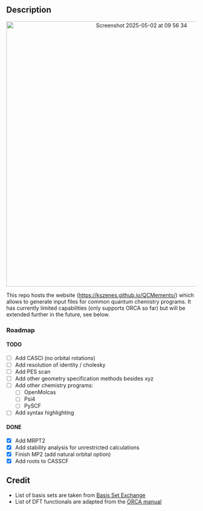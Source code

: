 ## Description

<p align="center">
  <img width="700" alt="Screenshot 2025-05-02 at 09 56 34" src="https://github.com/user-attachments/assets/d34f471c-ffd2-4f75-93b9-c10100e5fd4f" />
</p>

This repo hosts the website (https://kszenes.github.io/QCMemento/) which allows to generate input files for common quantum chemistry programs.
It has currently limited capabilities (only supports ORCA so far) but will be extended further in the future, see below.

### Roadmap

#### TODO

- [ ] Add CASCI (no orbital rotations)
- [ ] Add resolution of identity / cholesky
- [ ] Add PES scan
- [ ] Add other geometry specification methods besides xyz
- [ ] Add other chemistry programs:
  - [ ] OpenMolcas
  - [ ] Psi4
  - [ ] PySCF
- [ ] Add syntax highlighting

#### DONE
- [x] Add MRPT2
- [x] Add stability analysis for unrestricted calculations
- [x] Finish MP2 (add natural orbital option)
- [x] Add roots to CASSCF

## Credit

- List of basis sets are taken from [Basis Set Exchange](https://github.com/MolSSI-BSE/basis_set_exchange)
- List of DFT functionals are adapted from the [ORCA manual](https://www.faccts.de/docs/orca/6.0/manual/contents/detailed/model.html#choice-of-functional)

